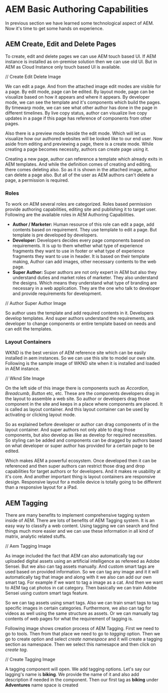 # AEM Basic Authoring Capabilities

In previous section we have learned some technological aspect of AEM. Now it's time to get some hands on experience.

## AEM Create, Edit and Delete Pages

To create, edit and delete pages we can use AEM touch based UI. If AEM instance is installed as on-premise solution then we can use old UI. But in AEM as Cloud Instance only touch based UI is available.

// Create Edit Delete Image

We can edit a page. And from the attached image edit modes are visible for a page. By edit mode, page can be edited. By layout mode, page can be visualize based on how it appears and where it appears. By developer mode, we can see the template and it's components which build the pages. By timewarp mode, we can see what other author has done in the page in different timelines. By live copy status, author can visualize live copy updates in a page if this page has reference of components from other pages.

Also there is a preview mode beside the edit mode. Which will let us visualize how our authored websites will be looked like to our end user. Now aside from editing and previewing a page, there is a create mode. While creating a page becomes necessity, authors can create page using it.

Creating a new page, author can reference a template which already exits in AEM templates. And while the definition comes of creating and editing, there comes deleting also. So as it is shown in the attached image, author can delete a page also. But all of the user as AEM authors can't delete a page, a permission is required.

### Roles

To work on AEM several roles are categorized. Roles based permission provide authoring capabilities, editing site and publishing it to target user. Following are the available roles in AEM Authoring Capabilities.

- **Author / Marketer:** Human resource of this role can edit a page, add contents based on requirement. They use template to edit a page. But template is pre developed by developers.
- **Developer:** Developers decides every page components based on requirements. It is up to them whether what type of experience fragments they want to use in footer or what type of experience fragments they want to use in header. It is based on their template making, Author can add images, other necessary contents to the web page.
- **Super Author:** Super authors are not only expert in AEM but also they understand duties and market roles of marketer. They also understand the designs. Which means they understand what type of branding are necessary in a web application. They are the one who talk to developer and provide requirements for development.

// Author Super Author Image

So author uses the template and add required contents in it. Developers develop templates. And super authors understand the requirements, ask developer to change components or entire template based on needs and can edit the templates.

### Layout Containers
WKND is the best version of AEM reference site which can be easily installed in aem instances. So we can use this site to model our own site. Following is the sample image of WKND site when it is installed and loaded in AEM instance.

// Wknd Site Image

On the left side of this image there is components such as *Accordion*, *Breadcumb*, *Button* etc, etc. These are the components developers drag in the layout to assemble a web site. So author or developers drag those component in the site and keeps in a place where components are placed. It is called as layout container. And this layout container can be used by activating or clicking layout mode.

So as explained before developer or author can drag components of in the layout container. And super authors not only able to drag those components, but also develop as like as develop for required necessities. So styling can be added and components can be dragged by authors based on what developer or super author has provided for a certain page to be edited.

Which makes AEM a powerful ecosystem. Once developed then it can be referenced and then super authors can restrict those drag and drop capabilities for target authors or for developers. And it makes re usability at it's core. And another important thing is layout containers are responsive design. Responsive layout for a mobile device is totally going to be different than a responsive layout for a iPad.

## AEM Tagging

There are many benefits to implement comprehensive tagging system inside of AEM. There are lots of benefits of AEM Tagging system. It is an easy way to classify a web content. Using tagging we can search and find things much more easier and we can use these information in all kind of matrix, analytic related stuffs.

// Aem Tagging Image

As image included the fact that AEM can also automatically tag our uploaded digital assets using an artificial intelligence as refereed as Adobe Sensei. But we also can tag assets manually. And custom smart tags are used based on provided information. So we can tag any image and it it will automatically tag that image and along with it we also can add our own smart tag. For example if we want to tag a image as a cat. And then we want to AEM tag cat photos in cat category. Then basically we can train Adobe Sensei using custom smart tags feature.

So we can tag assets using smart tags. Also we can train smart tags to tag specific images in certain categories. Furthermore, we also can tag for videos as well using the same structure as assets. Or we can manually tag contents of web pages for what the requirement of tagging is.

Following image shows creation process of AEM Tagging. First we need to go to tools. Then from that place we need to go to *tagging* option. Then we go to create option and select *create namespace* and it will create a tagging section as namespace. Then we select this namesapce and then click on *create tag*.

// Create Tagging Image

A tagging component will open. We add tagging options. Let's say our lagging's name is **biking**. We provide the name of it and also add description if needed in the component. Then our first tag as **biking** under **Adventures** name space is created
